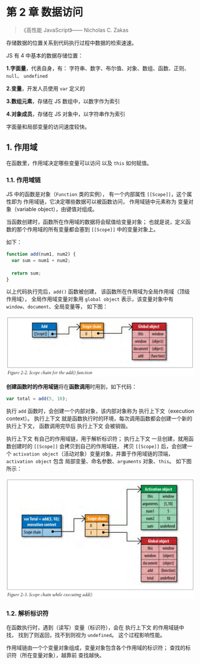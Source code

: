 # 第 2 章 数据访问

>《高性能 JavaScript》—— Nicholas C. Zakas

存储数据的位置关系到代码执行过程中数据的检索速速。

JS 有 4 中基本的数据存储位置：

**1.字面量**，代表自身，有： 字符串、数字、布尔值、对象、数组、函数、正则、 `null`、 `undefined`

**2.变量**，开发人员使用 `var` 定义的

**3.数组元素**，存储在 JS 数组中，以数字作为索引

**4.对象成员**，存储在 JS 对象中，以字符串作为索引

字面量和局部变量的访问速度较快。

## 1. 作用域

在函数里，作用域决定哪些变量可以访问 以及 `this` 如何赋值。

### 1.1. 作用域链

JS 中的函数是对象（`Function` 类的实例），
有一个内部属性 `[[Scope]]`，这个属性即为 作用域链，它决定哪些数据可以被函数访问，
作用域链中元素称为 变量对象（variable object），由键值对组成。

当函数创建时，函数所在作用域的数据将会赋值给变量对象；
也就是说，定义函数的那个作用域的所有变量都会塞到 `[[Scope]]` 中的变量对象上。

如下：

```javascript
function add(num1, num2) {
  var sum = num1 + num2;

  return sum;
}
```

以上代码执行完后，`add()` 函数被创建， 该函数所在作用域为全局作用域（顶级作用域），
全局作用域变量对象用 `global object` 表示，该变量对象中有 `window`、`document`、全局变量等，
如下图：

![Scope chain for the add() function](./images/2.1.png)

**创建函数时的作用域链**将在**函数调用**时用到，如下代码：

```javascript
var total = add(5, 10);
```

执行 `add` 函数时，会创建一个内部对象，该内部对象称为 执行上下文（execution context）。
执行上下文 就是函数执行时的环境，每次调用函数都会创建一个新的执行上下文，
函数调用完毕后 执行上下文 会被销毁。

执行上下文 有自己的作用域链，用于解析标识符；
执行上下文 一旦创建，就用函数创建时的 `[[Scope]]` 会拷贝到自己的作用域链，
拷贝 `[[Scope]]` 后，会创建一个 `activation object`（活动对象）变量对象，并置于作用域链的顶端，
`activation object` 包含 局部变量、命名参数、`arguments` 对象、`this`。
如下图所示：

![Scope chain while executing add()](./images/2.2.png)

### 1.2. 解析标识符

在函数执行时，遇到（读写）变量（标识符），会在 执行上下文 的作用域链中找，
找到了则返回，找不到则视为 `undefined`。
这个过程影响性能。

作用域链由一个个变量对象组成，变量对象包含各个作用域的标识符；
查找的标识符（所在变量对象），越靠前 查找越快。
